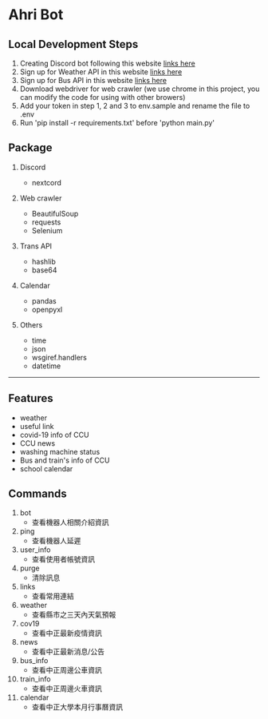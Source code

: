 # Ahri Bot

## Local Development Steps
1. Creating Discord bot following this website [links here](https://docs.nextcord.dev/en/stable/discord.html)
2. Sign up for Weather API in this website [links here](https://opendata.cwb.gov.tw/index)
3. Sign up for Bus API in this website [links here](https://ptx.transportdata.tw/MOTC/)
4. Download webdriver for web crawler (we use chrome in this project, you can modify the code for using with other browers)
5. Add your token in step 1, 2 and 3 to env.sample and rename the file to .env
6. Run 'pip install -r requirements.txt' before 'python main.py'

## Package
1. Discord
    - nextcord

2. Web crawler
    - BeautifulSoup
    - requests
    - Selenium

3. Trans API
    - hashlib
    - base64

4. Calendar
    - pandas
    - openpyxl

5. Others
    - time
    - json
    - wsgiref.handlers
    - datetime
---

## Features
- weather
- useful link
- covid-19 info of CCU
- CCU news
- washing machine status
- Bus and train's info of CCU
- school calendar

## Commands
1. bot
    - 查看機器人相關介紹資訊
2. ping
    - 查看機器人延遲
3. user_info
    - 查看使用者帳號資訊
4. purge
    - 清除訊息
5. links
    - 查看常用連結
6. weather
    - 查看縣市之三天內天氣預報
7. cov19
    - 查看中正最新疫情資訊
8. news
    - 查看中正最新消息/公告
9. bus_info
    - 查看中正周邊公車資訊
10. train_info
    - 查看中正周邊火車資訊
11. calendar
    - 查看中正大學本月行事曆資訊